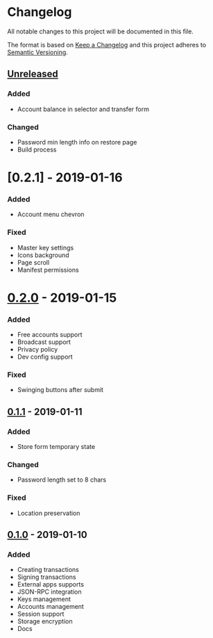# Changelog
All notable changes to this project will be documented in this file.

The format is based on [Keep a Changelog](https://keepachangelog.com/en/1.0.0/)
and this project adheres to [Semantic Versioning](https://semver.org/spec/v2.0.0.html).

## [Unreleased]
### Added
- Account balance in selector and transfer form
### Changed
- Password min length info on restore page
- Build process

# [0.2.1] - 2019-01-16
### Added
- Account menu chevron
### Fixed
- Master key settings
- Icons background
- Page scroll
- Manifest permissions

# [0.2.0] - 2019-01-15
### Added
- Free accounts support
- Broadcast support
- Privacy policy
- Dev config support
### Fixed
- Swinging buttons after submit

## [0.1.1] - 2019-01-11
### Added
- Store form temporary state
### Changed
- Password length set to 8 chars
### Fixed
- Location preservation

## [0.1.0] - 2019-01-10
### Added
- Creating transactions
- Signing transactions
- External apps supports
- JSON-RPC integration
- Keys management
- Accounts management
- Session support
- Storage encryption
- Docs

[Unreleased]: https://github.com/adshares/ads-browser-wallet/compare/v0.2.1...HEAD

[0.2.0]: https://github.com/adshares/ads-browser-wallet/compare/v0.2.0...v0.2.1
[0.2.0]: https://github.com/adshares/ads-browser-wallet/compare/v0.1.1...v0.2.0
[0.1.1]: https://github.com/adshares/ads-browser-wallet/compare/v0.1.0...v0.1.1
[0.1.0]: https://github.com/adshares/ads-browser-wallet/releases/tag/v0.1.0
